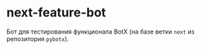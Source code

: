 # next-feature-bot

Бот для тестирования функционала BotX (на базе ветки `next` из репозитория `pybotx`).